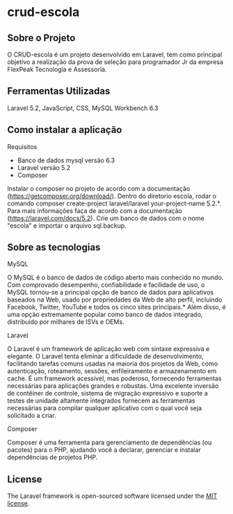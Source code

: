 # crud-escola
## Sobre o Projeto

O CRUD-escola é um projeto desenvolvido em Laravel, tem como principal objetivo a realização da prova de seleção para programador Jr da empresa FlexPeak Tecnologia e Assessoria.

## Ferramentas Utilizadas

Laravel 5.2, JavaScript, CSS, MySQL Workbench 6.3

## Como instalar a aplicação

Requisitos
* Banco de dados mysql versão 6.3
* Laravel versão 5.2
* Composer

Instalar o composer no projeto de acordo com a documentação (https://getcomposer.org/download/). 
Dentro do diretorio escola, rodar o comando composer create-project laravel/laravel your-project-name 5.2.*. Para mais informações faça de acordo com a documentação (https://laravel.com/docs/5.2).
Crie um banco de dados com o nome "escola" e importar o arquivo sql.backup.

## Sobre as tecnologias
MySQL

O MySQL é o banco de dados de código aberto mais conhecido no mundo. Com comprovado desempenho, confiabilidade e facilidade de uso, o MySQL tornou-se a principal opção de banco de dados para aplicativos baseados na Web, usado por propriedades da Web de alto perfil, incluindo Facebook, Twitter, YouTube e todos os cinco sites principais.* Além disso, é uma opção extremamente popular como banco de dados integrado, distribuído por milhares de ISVs e OEMs.

Laravel

O Laravel é um framework de aplicação web com sintaxe expressiva e elegante. O Laravel tenta eliminar a dificuldade de desenvolvimento, facilitando tarefas comuns usadas na maioria dos projetos da Web, como autenticação, roteamento, sessões, enfileiramento e armazenamento em cache. É um framework acessível, mas poderoso, fornecendo ferramentas necessárias para aplicações grandes e robustas. 
Uma excelente inversão de contêiner de controle, sistema de migração expressivo e suporte a testes de unidade altamente integrados fornecem as ferramentas necessárias para compilar qualquer aplicativo com o qual você seja solicitado a criar.

Composer

Composer é uma ferramenta para gerenciamento de dependências (ou pacotes) para o PHP, ajudando você a declarar, gerenciar e instalar dependências de projetos PHP. 

## License

The Laravel framework is open-sourced software licensed under the [MIT license](http://opensource.org/licenses/MIT).
